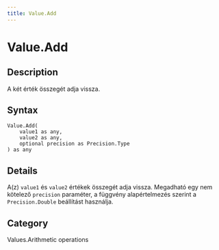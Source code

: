 ```yaml
---
title: Value.Add
---
```


# Value.Add


## Description

A két érték összegét adja vissza.


## Syntax

```powerquery
Value.Add(
    value1 as any,
    value2 as any,
    optional precision as Precision.Type
) as any
```


## Details

A(z) <code>value1</code> és <code>value2</code> értékek összegét adja vissza. Megadható egy nem kötelező <code>precision</code> paraméter, a függvény alapértelmezés szerint a <code>Precision.Double</code> beállítást használja.



## Category
Values.Arithmetic operations
